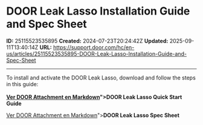 # DOOR Leak Lasso Installation Guide and Spec Sheet

**ID:** 25115523535895
**Created:** 2024-07-23T20:24:42Z
**Updated:** 2025-09-11T13:40:14Z
**URL:** https://support.door.com/hc/en-us/articles/25115523535895-DOOR-Leak-Lasso-Installation-Guide-and-Spec-Sheet

---

<p>To install and activate the DOOR Leak Lasso, download and follow the steps in this guide:<br><br><span class="wysiwyg-underline"><strong><a href="https://support.door.com/hc/article_attachments/25115513718423

> 📄 **Contenido extraído:** [Ver DOOR Attachment en Markdown](./25115513718423_DOOR_Attachment_extracted.md)">DOOR Leak Lasso Quick Start Guide</a></strong></span></p>
<p><a href="https://support.door.com/hc/article_attachments/34865552418967

> 📄 **Contenido extraído:** [Ver DOOR Attachment en Markdown](./34865552418967_DOOR_Attachment_extracted.md)"><span class="wysiwyg-underline"><strong>DOOR Leak Lasso Spec Sheet</strong></span></a></p>
